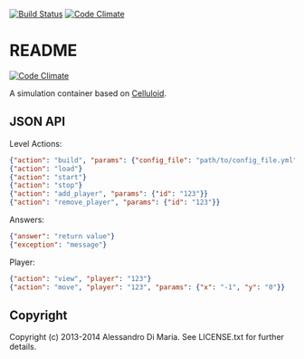 [![Build Status](https://travis-ci.org/grrrisu/Simulator.svg?branch=master)](https://travis-ci.org/grrrisu/Simulator)
[![Code Climate](https://codeclimate.com/github/grrrisu/Simulator.png)](https://codeclimate.com/github/grrrisu/Simulator)

README
======

[![Code Climate](https://codeclimate.com/github/grrrisu/Simulator.png)](https://codeclimate.com/github/grrrisu/Simulator)

A simulation container based on [Celluloid](https://github.com/celluloid/celluloid).

JSON API
--------

Level Actions:
```json
{"action": "build", "params": {"config_file": "path/to/config_file.yml"}}
{"action": "load"}
{"action": "start"}
{"action": "stop"}
{"action": "add_player", "params": {"id": "123"}}
{"action": "remove_player", "params": {"id": "123"}}
```
Answers:
```json
{"answer": "return value"}
{"exception": "message"}
```

Player:
```json
{"action": "view", "player": "123"}
{"action": "move", "player": "123", "params": {"x": "-1", "y": "0"}}
```


Copyright
--------

Copyright (c) 2013-2014 Alessandro Di Maria. See LICENSE.txt for further details.
